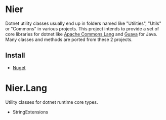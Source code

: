 # Nier
Dotnet utility classes usually end up in folders named like "Utilities", "Utils" or "Commons" in various projects. This project intends to provide a set of core libraries for dotnet like [Apache Commons Lang](https://commons.apache.org) and [Guava](https://github.com/google/guava) for Java. Many classes and methods are ported from these 2 projects.

## Install
- [Nuget](https://www.nuget.org/packages/Nier.Lang/)


# Nier.Lang
Utility classes for dotnet runtime core types.
- StringExtensions